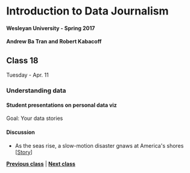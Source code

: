 # Introduction to Data Journalism
  
#### Wesleyan University - Spring 2017
  
**Andrew Ba Tran and Robert Kabacoff**
  
## Class 18
Tuesday - Apr. 11
                             
### Understanding data
                             
#### Student presentations on personal data viz
                             
Goal: Your data stories
                             
#### Discussion

    
* As the seas rise, a slow-motion disaster gnaws at America's shores [[Story](http://www.reuters.com/investigates/special-report/waters-edge-the-crisis-of-rising-sea-levels/)]

                   
**[Previous class](class17.md)** | **[Next class](class19.md)**
